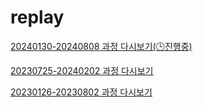 # replay
<!-- [20240130-20240808 과정 다시보기](https://skku0-my.sharepoint.com/:f:/g/personal/b0s0e0_skku_edu/Eruf6KMZ4bdPvrwIyrNGLEwB5UPc4KrHI77JkOX09HUJvA?e=Gw9Vdr) -->
<!-- [20240130-20240808 과정 다시보기](https://drive.google.com/drive/folders/1sTKQ8M9xUAeH3Sswvoc9jv_OrNC49w75) -->

[20240130-20240808 과정 다시보기(🕒진행중)](https://bit.ly/4f9bQTo) <!-- onedrive-->

<!-- [20240130-20240808 과정 다시보기(🕒진행중)](https://bit.ly/4cJ56tC) --> <!-- google drive -->

[20230725-20240202 과정 다시보기](https://bit.ly/44UUZin)

[20230126-20230802 과정 다시보기](https://bit.ly/4ayzPrm)
